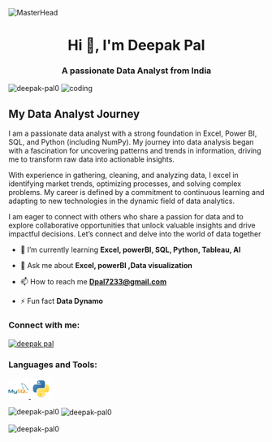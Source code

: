 ![MasterHead](https://camo.githubusercontent.com/f5a8ba4f28fe3ec8d5eb73dfa2303873b5d7122fb1ba08a5946e24d6c13e82c4/68747470733a2f2f6d656469612e6c6963646e2e636f6d2f646d732f696d6167652f4334443132415145536a37322d733567454b672f61727469636c652d636f7665725f696d6167652d736872696e6b5f3630305f323030302f302f313632363735333836373131303f653d3231343734383336343726763d6265746126743d4b6637594175775a74794347594c4e63682d4d676335654f432d376837754c5f646e424149677341465251)

<h1 align="center">Hi 👋, I'm Deepak Pal</h1>
<h3 align="center">A passionate Data Analyst from India</h3>
<img align="right" alt="coding" width="400" src="https://i.pinimg.com/originals/81/17/8b/81178b47a8598f0c81c4799f2cdd4057.gif">



<p align="left"> <img src="https://komarev.com/ghpvc/?username=deepak-pal0&label=Profile%20views&color=0e75b6&style=flat" alt="deepak-pal0" /> </p>



## My Data Analyst Journey 
I am a passionate data analyst with a strong foundation in Excel, Power BI, SQL, and Python (including NumPy). My journey into data analysis began with a fascination for uncovering patterns and trends in information, driving me to transform raw data into actionable insights.

With experience in gathering, cleaning, and analyzing data, I excel in identifying market trends, optimizing processes, and solving complex problems. My career is defined by a commitment to continuous learning and adapting to new technologies in the dynamic field of data analytics.

I am eager to connect with others who share a passion for data and to explore collaborative opportunities that unlock valuable insights and drive impactful decisions. Let’s connect and delve into the world of data together

- 🌱 I’m currently learning **Excel, powerBI, SQL, Python, Tableau, AI**

- 💬 Ask me about **Excel, powerBI ,Data visualization**

- 📫 How to reach me **Dpal7233@gmail.com**

- ⚡ Fun fact **Data Dynamo**

<h3 align="left">Connect with me:</h3>

<p align="left">
<a href="https://linkedin.com/in/deepak pal" target="blank"><img align="center" src="https://raw.githubusercontent.com/rahuldkjain/github-profile-readme-generator/master/src/images/icons/Social/linked-in-alt.svg" alt="deepak pal" height="30" width="40" /></a>
</p>

<h3 align="left">Languages and Tools:</h3>
<p align="left"> <a href="https://www.mysql.com/" target="_blank" rel="noreferrer"> <img src="https://raw.githubusercontent.com/devicons/devicon/master/icons/mysql/mysql-original-wordmark.svg" alt="mysql" width="40" height="40"/> </a> <a href="https://www.python.org" target="_blank" rel="noreferrer"> <img src="https://raw.githubusercontent.com/devicons/devicon/master/icons/python/python-original.svg" alt="python" width="40" height="40"/> </a> </p>

<p><img align="left" src="https://github-readme-stats.vercel.app/api/top-langs?username=deepak-pal0&show_icons=true&locale=en&layout=compact" alt="deepak-pal0" /></p>

<p>&nbsp;<img align="center" src="https://github-readme-stats.vercel.app/api?username=deepak-pal0&show_icons=true&locale=en" alt="deepak-pal0" /></p>

<p><img align="center" src="https://github-readme-streak-stats.herokuapp.com/?user=deepak-pal0&" alt="deepak-pal0" /></p>

